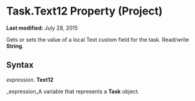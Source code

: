 
# Task.Text12 Property (Project)

 **Last modified:** July 28, 2015

Gets or sets the value of a local Text custom field for the task. Read/write  **String**.

## Syntax

 _expression_. **Text12**

 _expression_A variable that represents a  **Task** object.


